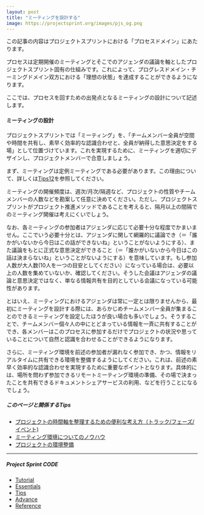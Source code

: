 ```yaml
---
layout: post
title: "ミーティングを設計する"
image: https://projectsprint.org/images/pjs_og.png
---
```


この記事の内容はプロジェクトスプリントにおける「プロセスドメイン」にあたります。

プロセスは定期開催のミーティングとそこでのアジェンダの議論を軸としたプロジェクトスプリント固有の仕組みです。これによって、プログレスドメイン・チーミングドメイン双方における「理想の状態」を達成することができるようになります。

ここでは、プロセスを回すための出発点となるミーティングの設計について記述します。

#### ミーティングの設計
プロジェクトスプリントでは「ミーティング」を、「チームメンバー全員が空間や時間を共有し、素早く効率的な認識合わせと、全員が納得した意思決定をする場」として位置づけています。これを実現するために、ミーティングを適切にデザインし、プロジェクトメンバーで合意しましょう。

まず、ミーティングは定例ミーティングである必要があります。この理由について、詳しくは[Tips12](../tips/tips12.md)を参照してください。

ミーティングの開催頻度は、週次/月次/隔週など、プロジェクトの性質やチームメンバーの人数などを勘案して任意に決めてください。ただし、プロジェクトスプリントがプロジェクト推進メソッドであることを考えると、隔月以上の間隔でのミーティング開催は考えにくいでしょう。

なお、各ミーティングの参加者はアジェンダに応じて必要十分な程度でかまいません。ここでいう必要十分とは、アジェンダに関して網羅的に議論でき（＝「誰かがいないから今日はこの話ができないね」ということがないようにする）、また議論をもとに正式な意思決定ができること（＝「誰かがいないから今日はこの話は決まらないね」ということがないようにする）を意味しています。もし参加人数が大人数(10人を一つの目安としてください）になっている場合は、必要以上の人数を集めていないか、確認してください。そうした会議はアジェンダの議論と意思決定ではなく、単なる情報共有を目的としている会議になっている可能性があります。

とはいえ、ミーティングにおけるアジェンダは常に一定とは限りませんから、最初にミーティングを設計する際には、あらかじめチームメンバー全員が集まることのできるミーティングを設定したほうが良い場合も多いでしょう。そうすることで、チームメンバー個々人の中にとどまっている情報を一斉に共有することができ、各メンバーはこのプロセスに参加するだけでプロジェクトの状況や思っていることについて自然と認識を合わせることができるようになります。

さらに、ミーティング環境を前述の参加者が漏れなく参加でき、かつ、情報をリアルタイムに共有できる環境を整備するようにしてください。これは、前述の素早く効率的な認識合わせを実現するために重要なポイントとなります。具体的には、場所を問わず参加できるリモートミーティング環境の準備、その場で決まったことを共有できるドキュメントシェアサービスの利用、などを行うことになるでしょう。


##### このページと関係するTips
- [プロジェクトの時間軸を整理するための便利な考え方（トラック/フェーズ/イベント)](../tips/tips1.md)
- [ミーティング環境についてのノウハウ](../tips/tips7.md)
- [プロジェクトの環境整備](../tips/tips4.md)

---

##### Project Sprint CODE
- [Tutorial](../tutorial/index.md)
- [Essentials](../essentials.md)
- [Tips](../tips/index.md)
- [Advance](../advance.md)
- [Reference](../reference.md)
